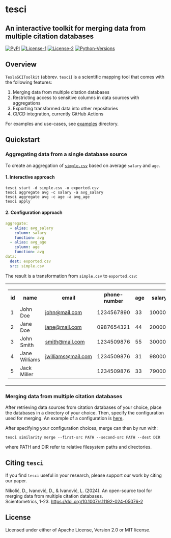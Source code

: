 # tesci

## An interactive toolkit for merging data from multiple citation databases

[![PyPI](https://img.shields.io/pypi/v/tesci.svg)](https://pypi.org/project/tesci/)
[![License-1]( https://img.shields.io/badge/License-Apache-blue.svg)](https://img.shields.io/badge/License-Apache-blue.svg)
[![License-2]( https://img.shields.io/badge/License-MIT-green.svg)](https://img.shields.io/badge/License-MIT-green.svg)
[![Python-Versions](https://img.shields.io/pypi/pyversions/tesci.svg)](https://img.shields.io/pypi/pyversions/tesci.svg)

## Overview

`TeslaSCIToolkit` (abbrev. `tesci`) is a scientific mapping tool that comes with the following features:

 1. Merging data from multiple citation databases
 2. Restricting access to sensitive columns in data sources with aggregations
 3. Exporting transformed data into other repositories
 4. CI/CD integration, currently GitHub Actions

For examples and use-cases, see [examples](examples/) directory.

## Quickstart

### Aggregating data from a single database source

To create an aggregation of [`simple.csv`](examples/simple/simple.csv) based on average `salary` and `age`.

#### 1. Interactive approach

```properties
tesci start -d simple.csv -o exported.csv​
tesci aggregate avg -c salary -a avg_salary​
tesci aggregate avg -c age -a avg_age​
tesci apply​
```

#### 2. Configuration approach

```yml
aggregate:​
  - alias: avg_salary​
    column: salary​
    function: avg​
  - alias: avg_age​
    column: age​
    function: avg​
data:​
  dest: exported.csv​
  src: simple.csv
```

The result is a transformation from `simple.csv` to `exported.csv`:

| | | |
|--|--|--|
|<table> <tr><th>id</th><th>name</th><th>email</th><th>phone-number</th><th>age</th><th>salary</th></tr><tr><td>1</td><td>John Doe</td><td>john@mail.com</td><td>1234567890</td><td>33</td><td>100000</td></tr><tr><td>2</td><td>Jane Doe</td><td>jane@mail.com</td><td>0987654321</td><td>44</td><td>200000</td></tr><tr><td>3</td><td>John Smith</td><td>smith@mail.com</td><td>1234509876</td><td>55</td><td>300000</td></tr><tr><td>4</td><td>Jane Williams</td><td>jwilliams@mail.com</td><td>1234509876</td><td>31</td><td>98000</td></tr><tr><td>5</td><td>Jack Miller</td><td></td><td>1234509876</td><td>33</td><td>79000</td></tr> </table>|&rarr;|<table> <tr><th>avg_salary</th><th>avg_age</th></tr><tr><td>155400.0</td><td>39.2</td></tr> </table>|

### Merging data from multiple citation databases

After retrieving data sources from citation databases of your choice, place the databases in a directory of your choice.
Then, specify the configuration used for merging. An example of a configuration is [here](examples/bibliometric-study/config.yml).

After specifying your configuration choices, merge can then by run with:

`tesci similarity merge --first-src PATH --second-src PATH --dest DIR`

where PATH and DIR refer to relative filesystem paths and directories.

## Citing `tesci`

If you find `tesci` useful in your research, please support our work by citing our paper.

Nikolić, D., Ivanović, D., & Ivanović, L. (2024).
An open-source tool for merging data from multiple citation databases.\
Scientometrics, 1-23.
https://doi.org/10.1007/s11192-024-05076-2

## License

Licensed under either of Apache License, Version 2.0 or MIT license.
